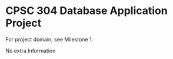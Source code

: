 # CPSC 304 Database Application Project

For project domain, see Milestone 1.

No extra Information
